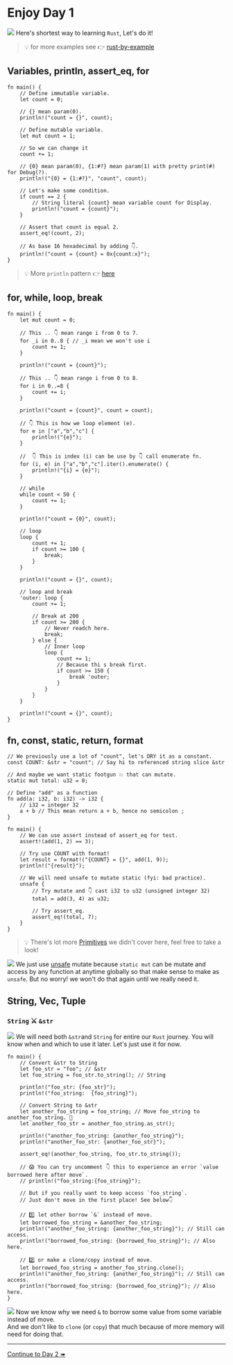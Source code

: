 # Enjoy Day 1

![](/assets/kat.png) Here's shortest way to learning `Rust`, Let's do it!

> 💡 for more examples see 👉 [rust-by-example](https://doc.rust-lang.org/rust-by-example/index.html)

## Variables, println, assert_eq, for

```rust,editable
fn main() {
    // Define immutable variable.
    let count = 0;

    // {} mean param(0).
    println!("count = {}", count);

    // Define mutable variable.
    let mut count = 1;

    // So we can change it
    count += 1;

    // {0} mean param(0), {1:#?} mean param(1) with pretty print(#) for Debug(?).
    println!("{0} = {1:#?}", "count", count);

    // Let's make some condition.
    if count == 2 {
        // String literal {count} mean variable count for Display.
        println!("count = {count}");
    }

    // Assert that count is equal 2.
    assert_eq!(count, 2);

    // As base 16 hexadecimal by adding 👇.
    println!("count = {count} = 0x{count:x}");
}
```

> 💡 More `println` pattern 👉 [here](https://doc.rust-lang.org/rust-by-example/hello/print.html)

## for, while, loop, break

```rust,editable
fn main() {
    let mut count = 0;

    // This .. 👇 mean range i from 0 to 7.
    for _i in 0..8 { // _i mean we won't use i
        count += 1;
    }

    println!("count = {count}");

    // This .. 👇 mean range i from 0 to 8.
    for i in 0..=8 {
        count += i;
    }

    println!("count = {count}", count = count);

    // 👇 This is how we loop element (e).
    for e in ["a","b","c"] {
        println!("{e}");
    }

    //  👇 This is index (i) can be use by 👇 call enumerate fn.
    for (i, e) in ["a","b","c"].iter().enumerate() {
        println!("{i} = {e}");
    }

    // while
    while count < 50 {
        count += 1;
    }

    println!("count = {0}", count);

    // loop
    loop {
        count += 1;
        if count >= 100 {
            break;
        }
    }

    println!("count = {}", count);

    // loop and break
    'outer: loop {
        count += 1;

        // Break at 200
        if count >= 200 {
            // Never readch here.
            break;
        } else {
            // Inner loop
            loop {
                count += 1;
                // Because thi s break first.
                if count >= 150 {
                    break 'outer;
                }
            }
        }
    }

    println!("count = {}", count);
}
```

## fn, const, static, return, format

```rust,editable
// We previously use a lot of "count", let's DRY it as a constant.
const COUNT: &str = "count"; // Say hi to referenced string slice &str

// And maybe we want static footgun 💥 that can mutate.
static mut total: u32 = 0;

// Define "add" as a function
fn add(a: i32, b: i32) -> i32 {
    // i32 = integer 32
    a + b // This mean return a + b, hence no semicolon ;
}

fn main() {
    // We can use assert instead of assert_eq for test.
    assert!(add(1, 2) == 3);

    // Try use COUNT with format!
    let result = format!("{COUNT} = {}", add(1, 9));
    println!("{result}");

    // We will need unsafe to mutate static (fyi: bad practice).
    unsafe {
        // Try mutate and 👇 cast i32 to u32 (unsigned integer 32)
        total = add(3, 4) as u32;

        // Try assert_eq.
        assert_eq!(total, 7);
    }
}
```

> 💡 There's lot more [Primitives](https://doc.rust-lang.org/rust-by-example/primitives.html) we didn't cover here, feel free to take a look!

![](/assets/kat.png) We just use [unsafe](https://doc.rust-lang.org/book/ch19-01-unsafe-rust.html) mutate because `static mut` can be mutate and access by any function at anytime globally so that make sense to make as `unsafe`. But no worry! we won't do that again until we really need it.

## String, Vec, Tuple

### `String` ⚔️ `&str`

![](/assets/kat.png) We will need both `&str`and `String` for entire our `Rust` journey.
You will know when and which to use it later. Let's just use it for now.

```rust,editable
fn main() {
    // Convert &str to String
    let foo_str = "foo"; // &str
    let foo_string = foo_str.to_string(); // String

    println!("foo_str: {foo_str}");
    println!("foo_string:  {foo_string}");

    // Convert String to &str
    let another_foo_string = foo_string; // Move foo_string to another_foo_string. 👋
    let another_foo_str = another_foo_string.as_str();

    println!("another_foo_string: {another_foo_string}");
    println!("another_foo_str: {another_foo_str}");

    assert_eq!(another_foo_string, foo_str.to_string());

    // 😱 You can try uncomment 👇 this to experience an error `value borrowed here after move`.
    // println!("foo_string:{foo_string}");

    // But if you really want to keep access `foo_string`.
    // Just don't move in the first place! See below👇

    // 1️⃣ let other borrow `&` instead of move.
    let borrowed_foo_string = &another_foo_string;
    println!("another_foo_string: {another_foo_string}"); // Still can access.
    println!("borrowed_foo_string: {borrowed_foo_string}"); // Also here.

    // 2️⃣ or make a clone/copy instead of move.
    let borrowed_foo_string = another_foo_string.clone();
    println!("another_foo_string: {another_foo_string}"); // Still can access.
    println!("borrowed_foo_string: {borrowed_foo_string}"); // Also here.
}
```

![](/assets/duck.png) Now we know why we need `&` to borrow some value from some variable instead of move.  
And we don't like to `clone` (or `copy`) that much because of more memory will need for doing that.

---

[Continue to Day 2 ➠](./enjoy2.md)
